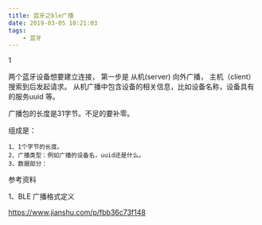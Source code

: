 ```yaml
---
title: 蓝牙之ble广播
date: 2019-03-05 10:21:03
tags:
	- 蓝牙
---
```


1

两个蓝牙设备想要建立连接， 第一步是 从机(server) 向外广播， 主机（client） 搜索到后发起请求。 从机广播中包含设备的相关信息，比如设备名称，设备具有的服务uuid 等。



广播包的长度是31字节。不足的要补零。

组成是：

```
1、1个字节的长度。
2、广播类型：例如广播的设备名，uuid还是什么。
3、数据部分：
```



参考资料

1、BLE 广播格式定义

https://www.jianshu.com/p/fbb36c73f148

